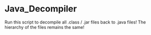 # Java_Decompiler
Run this script to decompile all .class / .jar files back to .java files! The hierarchy of the files remains the same!
